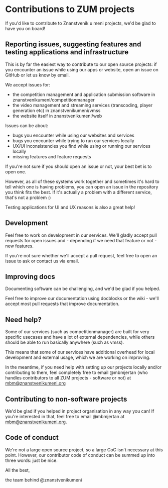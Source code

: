 # Contributions to ZUM projects

If you'd like to contribute to Znanstvenik u meni projects, we'd be glad to have you on board!

## Reporting issues, suggesting features and testing applications and infrastructure

This is by far the easiest way to contribute to our open source projects: if you encounter an issue while using our apps or website, open an issue on GitHub or let us know by email.

We accept issues for:
 * the competition management and application submission software in znanstvenikumeni/competitionmanager
 * the video management and streaming services (transcoding, player generation etc) in znanstvenikumeni/vmss
 * the website itself in znanstvenikumeni/web
 
 Issues can be about:
  * bugs you encounter while using our websites and services
  * bugs you encounter while trying to run our services locally
  * UX/UI inconsistencies you find while using or running our services locally
  * missing features and feature requests
 
 If you're not sure if you should open an issue or not, your best bet is to open one.
  
 However, as all of these systems work together and sometimes it's hard to tell which one is having problems, you can open an issue in the repository you think fits the best. If it's actually a problem with a different service, that's not a problem :)
 
 Testing applications for UI and UX reasons is also a great help!
 
 ## Development
 
 Feel free to work on development in our services. We'll gladly accept pull requests for open issues and - depending if we need that feature or not - new features.
 
 If you're not sure whether we'll accept a pull request, feel free to open an issue to ask or contact us via email.
 
 ## Improving docs
 
 Documenting software can be challenging, and we'd be glad if you helped.
 
 Feel free to improve our documentation using docblocks or the wiki - we'll accept most pull requests that improve documentation.
 
 ## Need help?
 
 Some of our services (such as competitionmanager) are built for very specific usecases and have a lot of external dependencies, while others should be able to run basically anywhere (such as vmss).
 
 This means that some of our services have additional overhead for local development and external usage, which we are working on improving. 
 
 In the meantime, if you need help with setting up our projects locally and/or contributing to them, feel completely free to email @mbmjertan (who handles contributors to all ZUM projects - software or not) at mbm@znanstvenikumeni.org
 
 ## Contributing to non-software projects
 
 We'd be glad if you helped in project organisation in any way you can! If you're interested in that, feel free to email @mbmjertan at mbm@znanstvenikumeni.org.
 
 ## Code of conduct
 
We're not a large open source project, so a large CoC isn't necessary at this point. However, our contributor code of conduct can be summed up into three words: just be nice.

All the best,

the team behind @znanstvenikumeni
